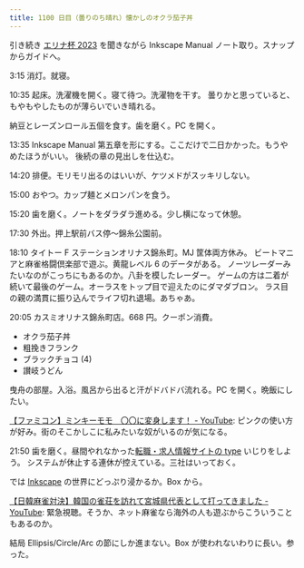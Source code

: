 ```yaml
---
title: 1100 日目（曇りのち晴れ）懐かしのオクラ茄子丼
---
```


引き続き [エリナ杯 2023](https://www.youtube.com/watch?v=3jEmuJ-emyw) を聞きながら
Inkscape Manual ノート取り。スナップからガイドへ。

3:15 消灯。就寝。

10:35 起床。洗濯機を開く。寝て待つ。洗濯物を干す。
曇りかと思っていると、もやもやしたものが薄らいでいき晴れる。

納豆とレーズンロール五個を食す。歯を磨く。PC を開く。

13:35 Inkscape Manual 第五章を形にする。ここだけで二日かかった。もうやめたほうがいい。
後続の章の見出しを仕込む。

14:20 排便。モリモリ出るのはいいが、ケツメドがスッキリしない。

15:00 おやつ。カップ麺とメロンパンを食う。

15:20 歯を磨く。ノートをダラダラ進める。少し横になって休憩。

17:30 外出。押上駅前バス停～錦糸公園前。

18:10 タイトー F ステーションオリナス錦糸町。MJ 筐体両方休み。
ビートマニアと麻雀格闘倶楽部で遊ぶ。黄龍レベル 6 のデータがある。
ノーツレーダーみたいなのがこっちにもあるのか。八卦を模したレーダー。
ゲームの方は二着が続いて最後のゲーム。オーラスをトップ目で迎えたのにダマダブロン。
ラス目の親の満貫に振り込んでライフ切れ退場。あちゃあ。

20:05 カスミオリナス錦糸町店。668 円。クーポン消費。

* オクラ茄子丼
* 粗挽きフランク
* ブラックチョコ (4)
* 讃岐うどん

曳舟の部屋。入浴。風呂から出ると汗がドバドバ流れる。PC を開く。晩飯にしたい。

[【ファミコン】ミンキーモモ　〇〇に変身します！ - YouTube](https://www.youtube.com/watch?v=QbwBwjrwMIs):
ピンクの使い方が好み。街のそこかしこに私みたいな奴がいるのが気になる。

21:50 歯を磨く。昼間やれなかった[転職・求人情報サイトの type](https://type.jp/) いじりをしよう。
システムが休止する連休が控えている。三社はいっておく。

では [Inkscape] の世界にどっぷり浸かるか。Box から。

[【日韓麻雀対決】韓国の雀荘を訪れて宮城県代表として打ってきました - YouTube](https://www.youtube.com/watch?v=g6ncH0fP3Sk):
緊急視聴。そうか、ネット麻雀なら海外の人も遊ぶからこういうこともあるのか。

結局 Ellipsis/Circle/Arc の節にしか進まない。Box が使われないわりに長い。参った。

[Inkscape]: <https://inkscape.org/>
[Inkscape Manual]: <http://tavmjong.free.fr/INKSCAPE/MANUAL/html/>
